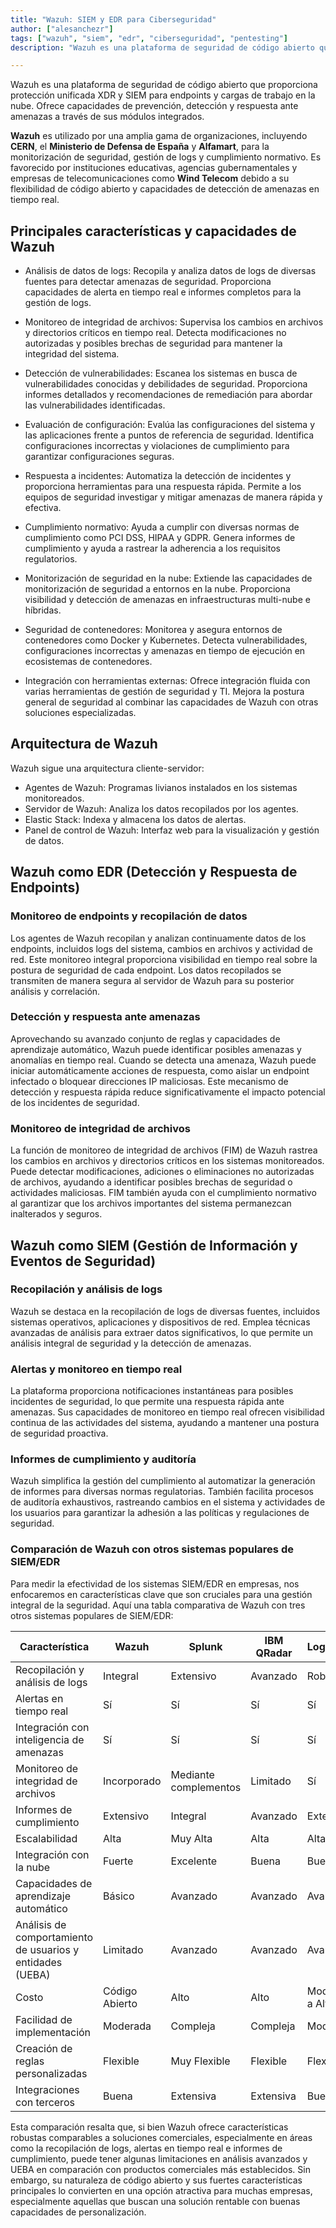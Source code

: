 ```yaml
---
title: "Wazuh: SIEM y EDR para Ciberseguridad"
author: ["alesanchezr"]
tags: ["wazuh", "siem", "edr", "ciberseguridad", "pentesting"]
description: "Wazuh es una plataforma de seguridad de código abierto que proporciona protección unificada XDR y SIEM para endpoints y cargas de trabajo en la nube. Ofrece capacidades de prevención, detección y respuesta ante amenazas a través de sus módulos integrados."

---
```


Wazuh es una plataforma de seguridad de código abierto que proporciona protección unificada XDR y SIEM para endpoints y cargas de trabajo en la nube. Ofrece capacidades de prevención, detección y respuesta ante amenazas a través de sus módulos integrados.

**Wazuh** es utilizado por una amplia gama de organizaciones, incluyendo **CERN**, el **Ministerio de Defensa de España** y **Alfamart**, para la monitorización de seguridad, gestión de logs y cumplimiento normativo. Es favorecido por instituciones educativas, agencias gubernamentales y empresas de telecomunicaciones como **Wind Telecom** debido a su flexibilidad de código abierto y capacidades de detección de amenazas en tiempo real.

## Principales características y capacidades de Wazuh

- Análisis de datos de logs: Recopila y analiza datos de logs de diversas fuentes para detectar amenazas de seguridad. Proporciona capacidades de alerta en tiempo real e informes completos para la gestión de logs.

- Monitoreo de integridad de archivos: Supervisa los cambios en archivos y directorios críticos en tiempo real. Detecta modificaciones no autorizadas y posibles brechas de seguridad para mantener la integridad del sistema.

- Detección de vulnerabilidades: Escanea los sistemas en busca de vulnerabilidades conocidas y debilidades de seguridad. Proporciona informes detallados y recomendaciones de remediación para abordar las vulnerabilidades identificadas.

- Evaluación de configuración: Evalúa las configuraciones del sistema y las aplicaciones frente a puntos de referencia de seguridad. Identifica configuraciones incorrectas y violaciones de cumplimiento para garantizar configuraciones seguras.

- Respuesta a incidentes: Automatiza la detección de incidentes y proporciona herramientas para una respuesta rápida. Permite a los equipos de seguridad investigar y mitigar amenazas de manera rápida y efectiva.

- Cumplimiento normativo: Ayuda a cumplir con diversas normas de cumplimiento como PCI DSS, HIPAA y GDPR. Genera informes de cumplimiento y ayuda a rastrear la adherencia a los requisitos regulatorios.

- Monitorización de seguridad en la nube: Extiende las capacidades de monitorización de seguridad a entornos en la nube. Proporciona visibilidad y detección de amenazas en infraestructuras multi-nube e híbridas.

- Seguridad de contenedores: Monitorea y asegura entornos de contenedores como Docker y Kubernetes. Detecta vulnerabilidades, configuraciones incorrectas y amenazas en tiempo de ejecución en ecosistemas de contenedores.

- Integración con herramientas externas: Ofrece integración fluida con varias herramientas de gestión de seguridad y TI. Mejora la postura general de seguridad al combinar las capacidades de Wazuh con otras soluciones especializadas.

## Arquitectura de Wazuh

Wazuh sigue una arquitectura cliente-servidor:

- Agentes de Wazuh: Programas livianos instalados en los sistemas monitoreados.
- Servidor de Wazuh: Analiza los datos recopilados por los agentes.
- Elastic Stack: Indexa y almacena los datos de alertas.
- Panel de control de Wazuh: Interfaz web para la visualización y gestión de datos.

## Wazuh como EDR (Detección y Respuesta de Endpoints)

### Monitoreo de endpoints y recopilación de datos

Los agentes de Wazuh recopilan y analizan continuamente datos de los endpoints, incluidos logs del sistema, cambios en archivos y actividad de red. Este monitoreo integral proporciona visibilidad en tiempo real sobre la postura de seguridad de cada endpoint. Los datos recopilados se transmiten de manera segura al servidor de Wazuh para su posterior análisis y correlación.

### Detección y respuesta ante amenazas

Aprovechando su avanzado conjunto de reglas y capacidades de aprendizaje automático, Wazuh puede identificar posibles amenazas y anomalías en tiempo real. Cuando se detecta una amenaza, Wazuh puede iniciar automáticamente acciones de respuesta, como aislar un endpoint infectado o bloquear direcciones IP maliciosas. Este mecanismo de detección y respuesta rápida reduce significativamente el impacto potencial de los incidentes de seguridad.

### Monitoreo de integridad de archivos

La función de monitoreo de integridad de archivos (FIM) de Wazuh rastrea los cambios en archivos y directorios críticos en los sistemas monitoreados. Puede detectar modificaciones, adiciones o eliminaciones no autorizadas de archivos, ayudando a identificar posibles brechas de seguridad o actividades maliciosas. FIM también ayuda con el cumplimiento normativo al garantizar que los archivos importantes del sistema permanezcan inalterados y seguros.

## Wazuh como SIEM (Gestión de Información y Eventos de Seguridad)

### Recopilación y análisis de logs

Wazuh se destaca en la recopilación de logs de diversas fuentes, incluidos sistemas operativos, aplicaciones y dispositivos de red. Emplea técnicas avanzadas de análisis para extraer datos significativos, lo que permite un análisis integral de seguridad y la detección de amenazas.

### Alertas y monitoreo en tiempo real

La plataforma proporciona notificaciones instantáneas para posibles incidentes de seguridad, lo que permite una respuesta rápida ante amenazas. Sus capacidades de monitoreo en tiempo real ofrecen visibilidad continua de las actividades del sistema, ayudando a mantener una postura de seguridad proactiva.

### Informes de cumplimiento y auditoría

Wazuh simplifica la gestión del cumplimiento al automatizar la generación de informes para diversas normas regulatorias. También facilita procesos de auditoría exhaustivos, rastreando cambios en el sistema y actividades de los usuarios para garantizar la adhesión a las políticas y regulaciones de seguridad.

### Comparación de Wazuh con otros sistemas populares de SIEM/EDR

Para medir la efectividad de los sistemas SIEM/EDR en empresas, nos enfocaremos en características clave que son cruciales para una gestión integral de la seguridad. Aquí una tabla comparativa de Wazuh con tres otros sistemas populares de SIEM/EDR:

| Característica | Wazuh | Splunk | IBM QRadar | LogRhythm |
|----------------|-------|--------|------------|-----------|
| Recopilación y análisis de logs | Integral | Extensivo | Avanzado | Robusto |
| Alertas en tiempo real | Sí | Sí | Sí | Sí |
| Integración con inteligencia de amenazas | Sí | Sí | Sí | Sí |
| Monitoreo de integridad de archivos | Incorporado | Mediante complementos | Limitado | Sí |
| Informes de cumplimiento | Extensivo | Integral | Avanzado | Extensivo |
| Escalabilidad | Alta | Muy Alta | Alta | Alta |
| Integración con la nube | Fuerte | Excelente | Buena | Buena |
| Capacidades de aprendizaje automático | Básico | Avanzado | Avanzado | Avanzado |
| Análisis de comportamiento de usuarios y entidades (UEBA) | Limitado | Avanzado | Avanzado | Avanzado |
| Costo | Código Abierto | Alto | Alto | Moderado a Alto |
| Facilidad de implementación | Moderada | Compleja | Compleja | Moderada |
| Creación de reglas personalizadas | Flexible | Muy Flexible | Flexible | Flexible |
| Integraciones con terceros | Buena | Extensiva | Extensiva | Buena |

Esta comparación resalta que, si bien Wazuh ofrece características robustas comparables a soluciones comerciales, especialmente en áreas como la recopilación de logs, alertas en tiempo real e informes de cumplimiento, puede tener algunas limitaciones en análisis avanzados y UEBA en comparación con productos comerciales más establecidos. Sin embargo, su naturaleza de código abierto y sus fuertes características principales lo convierten en una opción atractiva para muchas empresas, especialmente aquellas que buscan una solución rentable con buenas capacidades de personalización.